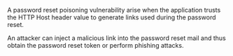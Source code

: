 A password reset poisoning vulnerability arise when the application trusts the HTTP Host header value to generate links used during the password reset.

An attacker can inject a malicious link into the password reset mail and thus obtain the password reset token or perform phishing attacks.
